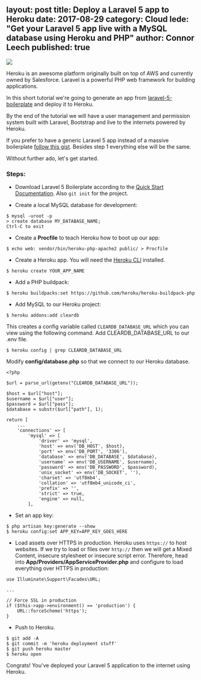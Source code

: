 layout: post
title: Deploy a Laravel 5 app to Heroku
date: 2017-08-29
category: Cloud
lede: "Get your Laravel 5 app live with a MySQL database using Heroku and PHP"
author: Connor Leech
published: true
---

![](https://bosnadev.com/wp-content/uploads/2014/09/laravel_heroku.jpg)

Heroku is an awesome platform originally built on top of AWS and currently owned by Salesforce. Laravel is a powerful PHP web framework for building applications.

In this short tutorial we're going to generate an app from [laravel-5-boilerplate](https://github.com/rappasoft/laravel-5-boilerplate) and deploy it to Heroku.

By the end of the tutorial we will have a user management and permission system built with Laravel, Bootstrap and live to the internets powered by Heroku.

If you prefer to have a generic Laravel 5 app instead of a massive boilerplate [follow this gist](https://gist.github.com/connor11528/fcfbdb63bc9633a54f40f0a66e3d3f2e). Besides step 1 everything else will be the same.

Without further ado, let's get started.

### Steps:

- Download Laravel 5 Boilerplate according to the [Quick Start Documentation](http://laravel-boilerplate.com/5.4/start.html). Also `git init` for the project.

- Create a local MySQL database for development:

```
$ mysql -uroot -p
> create database MY_DATABASE_NAME;
Ctrl-C to exit
```

- Create a **Procfile** to teach Heroku how to boot up our app:

```
$ echo web: vendor/bin/heroku-php-apache2 public/ > Procfile
```

- Create a Heroku app. You will need the [Heroku CLI](https://devcenter.heroku.com/articles/heroku-cli) installed.

```
$ heroku create YOUR_APP_NAME
```

- Add a PHP buildpack:

```
$ heroku buildpacks:set https://github.com/heroku/heroku-buildpack-php
```

- Add MySQL to our Heroku project:

```
$ heroku addons:add cleardb
```

This creates a config variable called `CLEARDB_DATABASE_URL` which you can view using the following command. Add CLEARDB_DATABASE_URL to our .env file.

```
$ heroku config | grep CLEARDB_DATABASE_URL
```

Modify **config/database.php** so that we connect to our Heroku database.

```
<?php

$url = parse_url(getenv("CLEARDB_DATABASE_URL"));

$host = $url["host"];
$username = $url["user"];
$password = $url["pass"];
$database = substr($url["path"], 1);

return [
    ...
    'connections' => [
        'mysql' => [
            'driver' => 'mysql',
            'host' => env('DB_HOST', $host),
            'port' => env('DB_PORT', '3306'),
            'database' => env('DB_DATABASE', $database),
            'username' => env('DB_USERNAME', $username),
            'password' => env('DB_PASSWORD', $password),
            'unix_socket' => env('DB_SOCKET', ''),
            'charset' => 'utf8mb4',
            'collation' => 'utf8mb4_unicode_ci',
            'prefix' => '',
            'strict' => true,
            'engine' => null,
        ],
```


- Set an app key:

```
$ php artisan key:generate --show
$ heroku config:set APP_KEY=APP_KEY_GOES_HERE
```

- Load assets over HTTPS in production. Heroku uses `https://` to host websites. If we try to load or files over `http://` then we will get a Mixed Content, insecure stylesheet or insecure script error. Therefore, head into **App/Providers/AppServiceProvider.php** and configure to load everything over HTTPS in production:

```
use Illuminate\Support\Facades\URL;

...

// Force SSL in production
if ($this->app->environment() == 'production') {
    URL::forceScheme('https');
}
```

- Push to Heroku. 

```
$ git add -A
$ git commit -m 'heroku deployment stuff'
$ git push heroku master
$ heroku open
```

Congrats! You've deployed your Laravel 5 application to the internet using Heroku.

